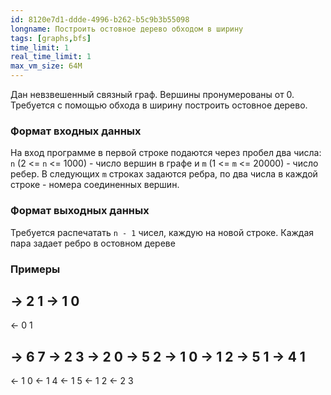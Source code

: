 ```yaml
---
id: 8120e7d1-ddde-4996-b262-b5c9b3b55098
longname: Построить остовное дерево обходом в ширину
tags: [graphs,bfs]
time_limit: 1
real_time_limit: 1
max_vm_size: 64M
---
```


Дан невзвешенный связный граф. Вершины пронумерованы от 0. Трeбуется с помощью обхода в ширину построить остовное дерево.

### Формат входных данных

На вход программе в первой строке подаются через пробел два числа: `n` (2 <= `n` <= 1000) - число вершин в графе и `m` (1 <= `m` <= 20000) - число ребер. В следующих `m` строках задаются ребра, по два числа в каждой строке - номера соединенных вершин.

### Формат выходных данных

Требуется распечатать `n - 1` чисел, каждyю на новой строке. Каждая пара задает ребро в остовном дереве

### Примеры

-> 2 1
-> 1 0
--
<- 0 1


-> 6 7
-> 2 3
-> 2 0
-> 5 2
-> 1 0
-> 1 2
-> 5 1
-> 4 1
--
<- 1 0
<- 1 4
<- 1 5
<- 1 2
<- 2 3

